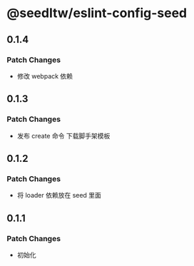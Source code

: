 # @seedltw/eslint-config-seed

## 0.1.4

### Patch Changes

- 修改 webpack 依赖

## 0.1.3

### Patch Changes

- 发布 create 命令 下载脚手架模板

## 0.1.2

### Patch Changes

- 将 loader 依赖放在 seed 里面

## 0.1.1

### Patch Changes

- 初始化
